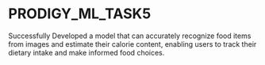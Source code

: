 # PRODIGY_ML_TASK5

Successfully Developed a model that can accurately recognize food items from images and estimate their calorie content, enabling users to track their dietary intake and make informed food choices.
